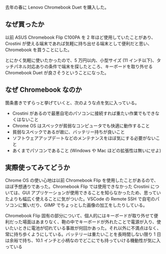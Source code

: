 去年の春に Lenovo Chromebook Duet を購入した。

## なぜ買ったか

以前 ASUS Chromebook Flip C100PA を 2 年ほど使用していたことがあり、Crostini が使える端末であれば気軽に持ち出せる端末として便利だと思い、Chromebook を買うことにした。

とにかく気軽に使いたかったので、5 万円以内、小型サイズ (11 インチ以下)、タッチパネル対応ありの条件で端末を探したところ、キーボードを取り外せる Chromebook Duet が良さそうということになった。

## なぜ Chromebook なのか

箇条書きでずらっと挙げていくと、次のような点を気に入っている。

- Crostini があるので最悪自宅のパソコンに接続すれば重たい作業でもできなくはないこと
- Chrome OS はスペックが貧弱なコンピュータでも快適に動作すること
- 貧弱なスペックであるが故に、バッテリー持ちが良いこと
- ソフトウェアアップデートなどのメンテナンスをほぼ気にする必要がないこと
- あくまでパソコンであること (Windows や Mac ほどの拡張性は無いにせよ)

## 実際使ってみてどうか

Chrome OS の使い心地は以前 Chromebook Flip を使用したことがあるので、ほぼ予想通りであった。Chromebook Flip では使用できなかった Crostini については、GUI アプリケーションが使用できることを知らなかったため、思っていたよりも幅広く使えることに気がついた。VSCode の Remote SSH で自宅のパソコンに繋いだり、GIMP でちょっとした画像の加工をしたりしている。

Chromebook Flip 固有の部分について、個人的にはキーボードが取り外せて便利だった場面はあまりなく、鞄の中でキーボードが外れたことで電源が入り、使いたいときに電池が切れている事故が何回かあった。それ以外に不満点はなく、常に持ち歩くようにしている。バッテリーは重たいことを長時間しない限り 1 日は余裕で持ち、10.1 インチと小柄なのでどこにでも持っていける機動性が気に入っている

